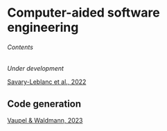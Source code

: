 # Computer-aided software engineering

###### Contents

*Under development*

[Savary-Leblanc et al., 2022](https://doi.org/10.1002/spe.3170)

## Code generation

[Vaupel & Waldmann, 2023](https://doi.org/10.21125/inted.2023.2069)


